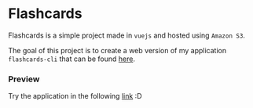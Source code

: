 # Flashcards

Flashcards is a simple project made in `vuejs` and hosted using `Amazon S3`.

The goal of this project is to create a web version of my application `flashcards-cli` that can be found [here](https://github.com/HTsuyoshi/flashcards-cli).

### Preview

Try the application in the following [link](https://playground.htsuyoshiy.online/flashcards/) :D
